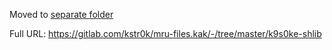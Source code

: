 Moved to [separate folder](../../k9s0ke-shlib)

Full URL: https://gitlab.com/kstr0k/mru-files.kak/-/tree/master/k9s0ke-shlib

